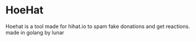 # HoeHat
Hoehat is a tool made for hihat.io to spam fake donations and get reactions. made in golang by lunar
